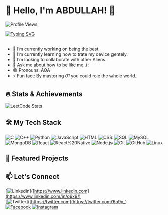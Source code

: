 #                            👋 Hello, I'm ABDULLAH! 🚀  
![Profile Views](https://komarev.com/ghpvc/?username=o6x9&color=blue)

[![Typing SVG](https://readme-typing-svg.herokuapp.com?font=Doto&pause=1000&color=523AFF&background=FFFFFF00&center=true&vCenter=true&random=true&width=435&lines=Code+Problem+Solver;Full+Stack+Builder;Backend+Specialist;Frontend+Developer;API+Integrator;Cloud+Enthusiast;Bug+Fixer;Agile+Practitioner;Database+Architect;Software+Creator;System+Designer;DevOps+Enthusiast;Web+Developer;UI%2FUX+Thinker;Performance+Optimizer;Scalability+Expert;App+Innovator;Tech+Visionary;JavaScript+Ninja;Python+Lover;Agile+Coder;Debugging+Master;Solution+Architect;Tech+Enthusiast;Code+Dreamer;Innovation+Driver;Code+Wizard;Full+Stack+Maker;Frontend+Builder;Backend+Guru;Open-Source+Fan;Technology+Advocate;Coding+Pioneer;System+Builder;Cloud+Developer;Testing+Automator;Data+Engineer;Code+Perfectionist;Continuous+Learner;Application+Developer)](https://git.io/typing-svg)
##
- 🔭 I’m currently working on being the best.
- 🌱 I’m currently learning how to trate my device gentely.
- 👯 I’m looking to collaborate with other Aliens
- 💬 Ask me about how to be like me..(:
- 😄 Pronouns: AOA
- ⚡ Fun fact: By mastering *01* you could role the whole world..

## 🔥 Stats & Achievements
![LeetCode Stats](https://leetcard.jacoblin.cool/6o9x_)



## 🛠 My Tech Stack  
![C](https://img.shields.io/badge/-C-black) ![C++](https://img.shields.io/badge/-C++-blue) ![Python](https://img.shields.io/badge/-Python-blue) ![JavaScript](https://img.shields.io/badge/-JavaScript-yellow) ![HTML](https://img.shields.io/badge/-HTML-orange) ![CSS](https://img.shields.io/badge/-CSS-blue) ![SQL](https://img.shields.io/badge/-SQL-blue) ![MySQL](https://img.shields.io/badge/-MySQL-blue) ![MongoDB](https://img.shields.io/badge/-MongoDB-green) ![React](https://img.shields.io/badge/-React-green) ![React%20Native](https://img.shields.io/badge/-React%20Native-blue) ![Node.js](https://img.shields.io/badge/-Node.js-green) ![Git](https://img.shields.io/badge/-Git-red) ![GitHub](https://img.shields.io/badge/-GitHub-black) ![Linux](https://img.shields.io/badge/-Linux-green)


## 🚀 Featured Projects

## 📫 Let's Connect  
[![LinkedIn](https://img.shields.io/badge/-LinkedIn-0A66C2?style=for-the-badge&logo=linkedin&logoColor=white)]([https://www.linkedin.com](https://www.linkedin.com/in/o6x9/)  
[![Twitter](https://img.shields.io/badge/-Twitter-1DA1F2?style=for-the-badge&logo=twitter&logoColor=white)]([https://twitter.com](https://twitter.com/6o9x_)  
[![Facebook](https://img.shields.io/badge/-Facebook-1877F2?style=for-the-badge&logo=facebook&logoColor=white)](https://www.facebook.com/6o9xv/)
[![Instagram](https://img.shields.io/badge/-Instagram-E4405F?style=for-the-badge&logo=instagram&logoColor=white)](https://www.instagram.com/6o9x_/profilecard/?igsh=MXIxeWgxMnZyc2toMQ==)

